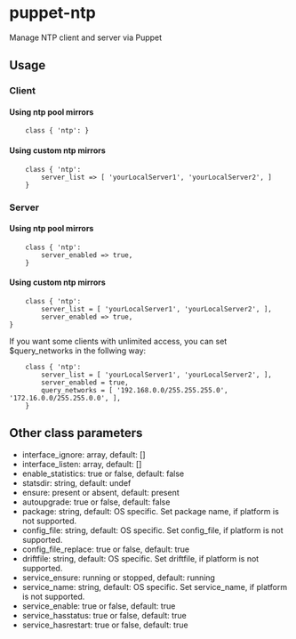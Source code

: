 # puppet-ntp

Manage NTP client and server via Puppet

## Usage

### Client

#### Using ntp pool mirrors

```
    class { 'ntp': }
```

#### Using custom ntp mirrors

```
    class { 'ntp':
        server_list => [ 'yourLocalServer1', 'yourLocalServer2', ]
    }
```

### Server

#### Using ntp pool mirrors

```
    class { 'ntp':
        server_enabled => true,
    }
```

#### Using custom ntp mirrors

```
    class { 'ntp':
        server_list = [ 'yourLocalServer1', 'yourLocalServer2', ],
        server_enabled => true,
}
```

If you want some clients with unlimited access,
you can set $query_networks in the follwing way:

```
    class { 'ntp':
        server_list = [ 'yourLocalServer1', 'yourLocalServer2', ],
        server_enabled = true,
        query_networks = [ '192.168.0.0/255.255.255.0', '172.16.0.0/255.255.0.0', ],
    }
```

## Other class parameters
* interface_ignore: array, default: []
* interface_listen: array, default: []
* enable_statistics: true or false, default: false
* statsdir: string, default: undef
* ensure: present or absent, default: present
* autoupgrade: true or false, default: false
* package: string, default: OS specific. Set package name, if platform is not supported.
* config_file: string, default: OS specific. Set config_file, if platform is not supported. 
* config_file_replace: true or false, default: true
* driftfile: string, default: OS specific. Set driftfile, if platform is not supported. 
* service_ensure: running or stopped, default: running
* service_name: string, default: OS specific. Set service_name, if platform is not supported. 
* service_enable: true or false, default: true
* service_hasstatus: true or false, default: true
* service_hasrestart: true or false, default: true
